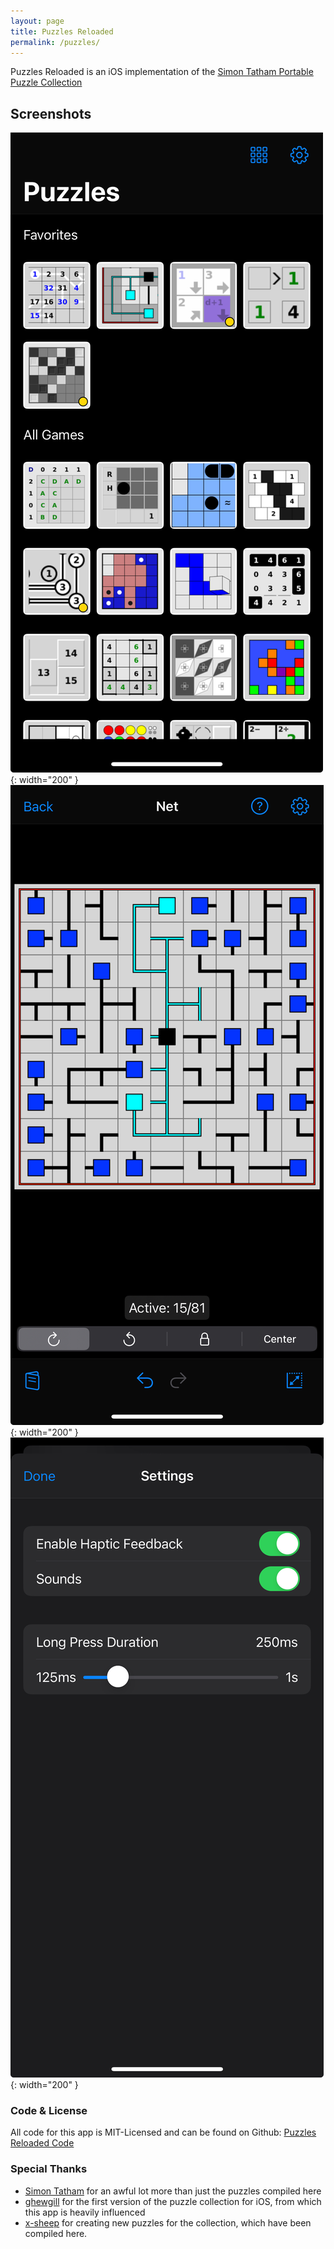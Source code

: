 ```yaml
---
layout: page
title: Puzzles Reloaded
permalink: /puzzles/
---
```


Puzzles Reloaded is an iOS implementation of the [Simon Tatham Portable Puzzle Collection](https://www.chiark.greenend.org.uk/~sgtatham/puzzles/)

## Screenshots

![Image of the puzzles app homepage, in tile view and showing sorted favorites](/assets/images/puzzles/ios-homepage.png){: width="200" }
![Image showing the name 'net' in progress](/assets/images/puzzles/ios-net.png){: width="200" }
![Image showing the settings screen of the puzzles app](/assets/images/puzzles/ios-settings-blank.png){: width="200" }

### Code & License

All code for this app is MIT-Licensed and can be found on Github: [Puzzles Reloaded Code](https://github.com/KyleDSwarner/puzzles-reloaded)


### Special Thanks

- [Simon Tatham](https://www.chiark.greenend.org.uk/~sgtatham/) for an awful lot more than just the puzzles compiled here
- [ghewgill](https://github.com/ghewgill) for the first version of the puzzle collection for iOS, from which this app is heavily influenced
- [x-sheep](https://github.com/x-sheep) for creating new puzzles for the collection, which have been compiled here.